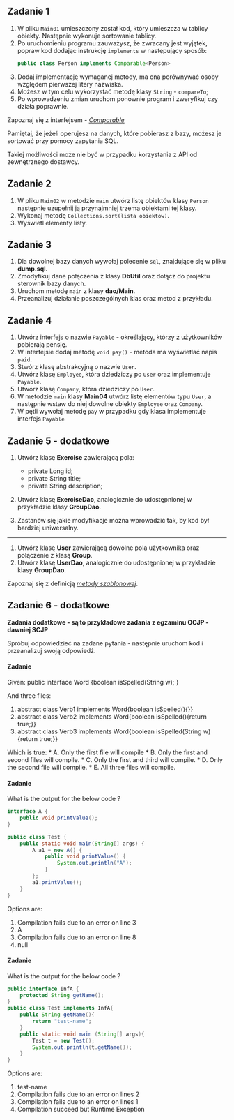 ## Zadanie 1

1. W pliku `Main01` umieszczony został kod, który umieszcza w tablicy obiekty. Następnie wykonuje sortowanie tablicy.
2. Po uruchomieniu programu zauważysz, że zwracany jest wyjątek, popraw kod dodając instrukcję `implements`
w następujący sposób:
    ````java
    public class Person implements Comparable<Person>
    ````
3. Dodaj implementację wymaganej metody, ma ona porównywać osoby względem pierwszej litery nazwiska.
4. Możesz w tym celu wykorzystać metodę klasy `String` - `compareTo`;
5. Po wprowadzeniu zmian uruchom ponownie program i zweryfikuj czy działa poprawnie.

Zapoznaj się z interfejsem -  [*Comparable*][comparable]

Pamiętaj, że jeżeli operujesz na danych, które pobierasz z bazy, możesz je sortować przy pomocy zapytania SQL.

Takiej możliwości może nie być w przypadku korzystania z API od zewnętrznego dostawcy.

[comparable]: https://docs.oracle.com/javase/8/docs/api/java/lang/Comparable.html


## Zadanie 2

1. W pliku `Main02` w metodzie `main` utwórz listę obiektów klasy `Person` następnie uzupełnij ją przynajmniej trzema obiektami tej klasy.
2. Wykonaj metodę `Collections.sort(lista obiektow)`.
3. Wyświetl elementy listy.


## Zadanie 3

1. Dla dowolnej bazy danych wywołaj polecenie `sql`, znajdujące się w pliku **dump.sql**.
2. Zmodyfikuj dane połączenia z klasy **DbUtil** oraz dołącz do projektu sterownik bazy danych.
3. Uruchom metodę `main` z klasy **dao/Main**.
4. Przeanalizuj działanie poszczególnych klas oraz metod z przykładu.


## Zadanie 4

1. Utwórz interfejs o nazwie `Payable` - określający, którzy z użytkowników pobierają pensję.
2. W interfejsie dodaj metodę `void pay()` - metoda ma wyświetlać napis `paid`.
3. Stwórz klasę abstrakcyjną o nazwie `User`.
4. Utwórz klasę `Employee`, która dziedziczy po `User` oraz implementuje `Payable`.
5. Utwórz klasę `Company`, która dziedziczy po  `User`. 
6. W metodzie `main` klasy **Main04** utwórz listę elementów typu `User`, a następnie wstaw do niej dowolne obiekty `Employee` oraz `Company`.
7. W pętli wywołaj metodę `pay` w przypadku gdy klasa implementuje interfejs  `Payable`


## Zadanie 5 - dodatkowe

1. Utwórz klasę **Exercise** zawierającą pola:
    * private Long id;
    * private String title;
    * private String description;

2. Utwórz klasę **ExerciseDao**, analogicznie do udostępnionej w przykładzie klasy **GroupDao**.
3. Zastanów się jakie modyfikacje można wprowadzić tak, by kod był bardziej uniwersalny.     

----
1. Utwórz klasę **User** zawierającą dowolne pola użytkownika oraz połączenie z klasą **Group**.
2. Utwórz klasę **UserDao**, analogicznie do udostępnionej w przykładzie klasy **GroupDao**.

Zapoznaj się z definicją  [*metody szablonowej*][template-method].


[template-method]: https://pl.wikipedia.org/wiki/Metoda_szablonowa_(wzorzec_projektowy)


## Zadanie 6 - dodatkowe

**Zadania dodatkowe - są to przykładowe zadania z egzaminu OCJP - dawniej SCJP**

Spróbuj odpowiedzieć na zadane pytania - następnie uruchom kod i przeanalizuj swoją odpowiedź.


#### Zadanie
Given:
public interface Word {boolean isSpelled(String w); }

And three files:

1. abstract class Verb1 implements Word{boolean isSpelled(){}}
2. abstract class Verb2 implements Word{boolean isSpelled(){return true;}}
3. abstract class Verb3 implements Word{boolean isSpelled(String w){return true;}}

Which is true:
    * A. Only the first file will compile
    * B. Only the first and second files will compile.
    * C. Only the first and third will compile.
    * D. Only the second file will  compile.
    * E. All three files will compile.

#### Zadanie
What is the output for the below code ?
```java
interface A {
	public void printValue();
}
```

```java
public class Test {
	public static void main(String[] args) {
		A a1 = new A() {
			public void printValue() {
				System.out.println("A");
			}
		};
		a1.printValue();
	}
}
```

Options are:
   1. Compilation fails due to an error on line 3
   1. A
   1. Compilation fails due to an error on line 8
   1. null

#### Zadanie
What is the output for the below code ?
```java
public interface InfA {
    protected String getName();
}
public class Test implements InfA{
    public String getName(){
        return "test-name";
    }
    public static void main (String[] args){
        Test t = new Test();
        System.out.println(t.getName());
    }
}
```
Options are:
   1. test-name  
   1. Compilation fails due to an error on lines 2  
   1. Compilation fails due to an error on lines 1  
   1. Compilation succeed but Runtime Exception  
